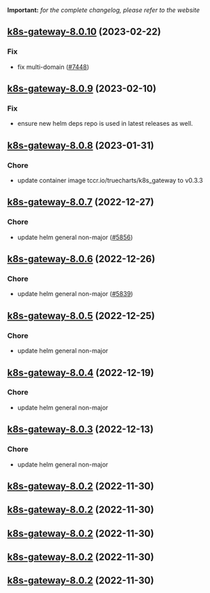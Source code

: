 **Important:**
*for the complete changelog, please refer to the website*




## [k8s-gateway-8.0.10](https://github.com/succelle/charts/compare/k8s-gateway-8.0.9...k8s-gateway-8.0.10) (2023-02-22)

### Fix

- fix multi-domain ([#7448](https://github.com/succelle/charts/issues/7448))
  
  


## [k8s-gateway-8.0.9](https://github.com/succelle/charts/compare/k8s-gateway-8.0.8...k8s-gateway-8.0.9) (2023-02-10)

### Fix

- ensure new helm deps repo is used in latest releases as well.
  
  


## [k8s-gateway-8.0.8](https://github.com/succelle/charts/compare/k8s-gateway-8.0.7...k8s-gateway-8.0.8) (2023-01-31)

### Chore

- update container image tccr.io/truecharts/k8s_gateway to v0.3.3
  
  


## [k8s-gateway-8.0.7](https://github.com/succelle/charts/compare/k8s-gateway-8.0.6...k8s-gateway-8.0.7) (2022-12-27)

### Chore

- update helm general non-major ([#5856](https://github.com/succelle/charts/issues/5856))
  
  


## [k8s-gateway-8.0.6](https://github.com/succelle/charts/compare/k8s-gateway-8.0.5...k8s-gateway-8.0.6) (2022-12-26)

### Chore

- update helm general non-major ([#5839](https://github.com/succelle/charts/issues/5839))
  
  


## [k8s-gateway-8.0.5](https://github.com/succelle/charts/compare/k8s-gateway-8.0.4...k8s-gateway-8.0.5) (2022-12-25)

### Chore

- update helm general non-major
  
  


## [k8s-gateway-8.0.4](https://github.com/succelle/charts/compare/k8s-gateway-8.0.3...k8s-gateway-8.0.4) (2022-12-19)

### Chore

- update helm general non-major
  
  


## [k8s-gateway-8.0.3](https://github.com/succelle/charts/compare/k8s-gateway-8.0.2...k8s-gateway-8.0.3) (2022-12-13)

### Chore

- update helm general non-major
  
  


## [k8s-gateway-8.0.2](https://github.com/succelle/charts/compare/k8s-gateway-8.0.1...k8s-gateway-8.0.2) (2022-11-30)




## [k8s-gateway-8.0.2](https://github.com/succelle/charts/compare/k8s-gateway-8.0.1...k8s-gateway-8.0.2) (2022-11-30)




## [k8s-gateway-8.0.2](https://github.com/succelle/charts/compare/k8s-gateway-8.0.1...k8s-gateway-8.0.2) (2022-11-30)




## [k8s-gateway-8.0.2](https://github.com/succelle/charts/compare/k8s-gateway-8.0.1...k8s-gateway-8.0.2) (2022-11-30)




## [k8s-gateway-8.0.2](https://github.com/succelle/charts/compare/k8s-gateway-8.0.1...k8s-gateway-8.0.2) (2022-11-30)

